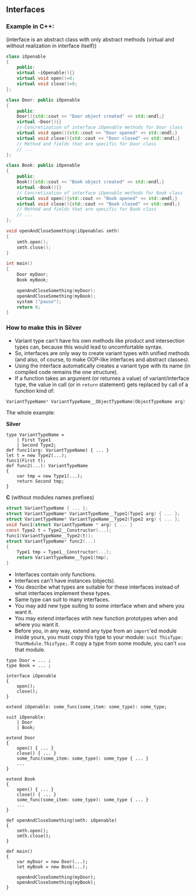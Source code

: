 ## Interfaces

### Example in C++:

(interface is an abstract class with only abstract methods (virtual and without realization in interface itself))

```cpp
class iOpenable
{
    public:
    virtual ~iOpenable(){}
    virtual void open()=0;
    virtual void close()=0;
};

class Door: public iOpenable
{
    public:
    Door(){std::cout << "Door object created" << std::endl;}
    virtual ~Door(){}
    // Concretization of interface iOpenable methods for Door class
    virtual void open(){std::cout << "Door opened" << std::endl;}
    virtual void close(){std::cout << "Door closed" << std::endl;}
    // Method and fields that are specific for Door class
    // ...
};

class Book: public iOpenable
{
    public:
    Book(){std::cout << "Book object created" << std::endl;}
    virtual ~Book(){}
    // Concretization of interface iOpenable methods for Book class
    virtual void open(){std::cout << "Book opened" << std::endl;}
    virtual void close(){std::cout << "Book closed" << std::endl;}
    // Method and fields that are specific for Book class
    // ...
};

void openAndCloseSomething(iOpenable& smth)
{
    smth.open();
    smth.close();
}

int main()
{
    Door myDoor;
    Book myBook;

    openAndCloseSomething(myDoor);
    openAndCloseSomething(myBook);
    system ("pause");
    return 0;
}
```

### How to make this in Silver

- Variant type can't have his own methods like product and intersection types can, because this would lead to uncomfortable syntax.
- So, interfaces are only way to create variant types with unified methods (and also, of course, to make OOP-like interfaces and abstract classes).
- Using the interface automatically creates a variant type with its name (in compiled code remains the one structure).
- If a function takes an argument (or returnes a value) of variant/interface type, the value in call (or in `return` statement) gets replaced by call of a function kind of:
```c
VariantTypeName* VariantTypeName__ObjectTypeName(ObjectTypeName arg)
```

The whole example:

**Silver**
```
type VariantTypeName =
    | First Type1
    | Second Type2;
def func1(arg: VariantTypeName) { ... }
let t = new Type2(...);
func1(First t);
def func2(...): VariantTypeName
{
    var tmp = new Type1(...);
    return Second tmp;
}
```

**C** (without modules names prefixes)
```c
struct VariantTypeName { ... };
struct VariantTypeName* VariantTypeName__Type1(Type1 arg) { ... };
struct VariantTypeName* VariantTypeName__Type2(Type2 arg) { ... };
void func1(struct VariantTypeName * arg) { ... }
const Type2 t = Type2__Constructor(...);
func1(VariantTypeName__Type2(t));
struct VariantTypeName* func2(...)
{
    Type1 tmp = Type1__Constructor(...);
    return VariantTypeName__Type1(tmp);
}
```

- Interfaces contain only functions.
- Interfaces can't have instances (objects).
- You describe what types are suitable for these interfaces instead of what interfaces implement these types.
- Same type can suit to many interfaces.
- You may add new type suiting to some interface when and where you want it.
- You may extend interfaces wtih new function prototypes when and where you want it.
- Before you, in any way, extend any type from an `import`'ed module inside yours, you must copy this type to your module: `suit ThisType: ThatModule.ThisType;`. If copy a type from some module, you can't `use` that module.

```
type Door = ... ;
type Book = ... ;

interface iOpenable
{
    open();
    close();
}

extend iOpenable: some_func(some_item: some_type): some_type;

suit iOpenable:
    | Door
    | Book;

extend Door
{
    open() { ... }
    close() { ... }
    some_func(some_item: some_type): some_type { ... }
    ...
}

extend Book
{
    open() { ... }
    close() { ... }
    some_func(some_item: some_type): some_type { ... }
    ...
}

def openAndCloseSomething(smth: iOpenable)
{
    smth.open();
    smth.close();
}

def main()
{
    var myDoor = new Door(...);
    let myBook = new Book(...);

    openAndCloseSomething(myDoor);
    openAndCloseSomething(myBook);
}
```
